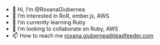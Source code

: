 - 👋 Hi, I’m @RoxanaGiubernea
- 👀 I’m interested in RoR, ember.js, AWS
- 🌱 I’m currently learning Ruby
- 💞️ I’m looking to collaborate on Ruby, AWS
- 📫 How to reach me roxana.giubernea@leadfeeder.com

<!---
RoxanaGiubernea/RoxanaGiubernea is a ✨ special ✨ repository because its `README.md` (this file) appears on your GitHub profile.
You can click the Preview link to take a look at your changes.
--->
